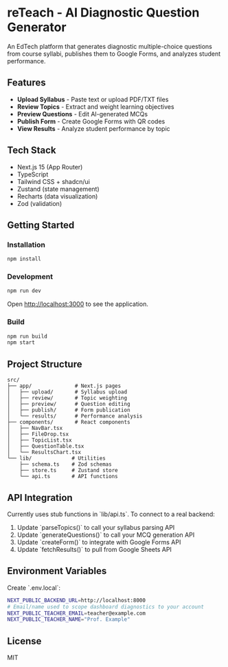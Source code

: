 # reTeach - AI Diagnostic Question Generator

An EdTech platform that generates diagnostic multiple-choice questions from course syllabi, publishes them to Google Forms, and analyzes student performance.

## Features

- **Upload Syllabus** - Paste text or upload PDF/TXT files
- **Review Topics** - Extract and weight learning objectives
- **Preview Questions** - Edit AI-generated MCQs
- **Publish Form** - Create Google Forms with QR codes
- **View Results** - Analyze student performance by topic

## Tech Stack

- Next.js 15 (App Router)
- TypeScript
- Tailwind CSS + shadcn/ui
- Zustand (state management)
- Recharts (data visualization)
- Zod (validation)

## Getting Started

### Installation

```bash
npm install
```

### Development

```bash
npm run dev
```

Open [http://localhost:3000](http://localhost:3000) to see the application.

### Build

```bash
npm run build
npm start
```

## Project Structure

```
src/
├── app/              # Next.js pages
│   ├── upload/       # Syllabus upload
│   ├── review/       # Topic weighting
│   ├── preview/      # Question editing
│   ├── publish/      # Form publication
│   └── results/      # Performance analysis
├── components/       # React components
│   ├── NavBar.tsx
│   ├── FileDrop.tsx
│   ├── TopicList.tsx
│   ├── QuestionTable.tsx
│   └── ResultsChart.tsx
└── lib/             # Utilities
    ├── schema.ts    # Zod schemas
    ├── store.ts     # Zustand store
    └── api.ts       # API functions
```

## API Integration

Currently uses stub functions in \`lib/api.ts\`. To connect to a real backend:

1. Update \`parseTopics()\` to call your syllabus parsing API
2. Update \`generateQuestions()\` to call your MCQ generation API
3. Update \`createForm()\` to integrate with Google Forms API
4. Update \`fetchResults()\` to pull from Google Sheets API

## Environment Variables

Create \`.env.local\`:

```bash
NEXT_PUBLIC_BACKEND_URL=http://localhost:8000
# Email/name used to scope dashboard diagnostics to your account
NEXT_PUBLIC_TEACHER_EMAIL=teacher@example.com
NEXT_PUBLIC_TEACHER_NAME="Prof. Example"
```

## License

MIT
